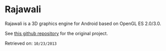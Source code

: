Rajawali
========

Rajawali is a 3D graphics engine for Android based on OpenGL ES 2.0/3.0.

See [this github repository](https://github.com/MasDennis/Rajawali) for the original project.

Retrieved on: `10/23/2013`
